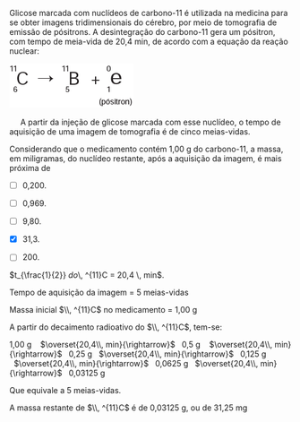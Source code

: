 

Glicose marcada com nuclídeos de carbono-11 é utilizada na medicina para se obter imagens tridimensionais do cérebro, por meio de tomografia de emissão de pósitrons. A desintegração do carbono-11 gera um pósitron, com tempo de meia-vida de 20,4 min, de acordo com a equação da reação nuclear:

![](4963d03f-e866-27b6-3cbc-038af6afb44b.png)

     A partir da injeção de glicose marcada com esse nuclídeo, o tempo de aquisição de uma imagem de tomografia é de cinco meias-vidas.

Considerando que o medicamento contém 1,00 g do carbono-11, a massa, em miligramas, do nuclídeo restante, após a aquisição da imagem, é mais próxima de



- [ ] 0,200.
- [ ] 0,969.
- [ ] 9,80.
- [x] 31,3.
- [ ] 200\.


$t\_{\frac{1}{2}} $ do $\\, ^{11}C = 20,4 \\, min$.

Tempo de aquisição da imagem = 5 meias-vidas

Massa inicial $\\, ^{11}C$ no medicamento = 1,00 g

A partir do decaimento radioativo do $\\, ^{11}C$, tem-se:

1,00 g    $\overset{20,4\\, min}{\rightarrow}$   0,5 g    $\overset{20,4\\, min}{\rightarrow}$   0,25 g   $\overset{20,4\\, min}{\rightarrow}$   0,125 g   $\overset{20,4\\, min}{\rightarrow}$   0,0625 g   $\overset{20,4\\, min}{\rightarrow}$   0,03125 g

Que equivale a 5 meias-vidas.

A massa restante de $\\, ^{11}C$ é de 0,03125 g, ou de 31,25 mg

        